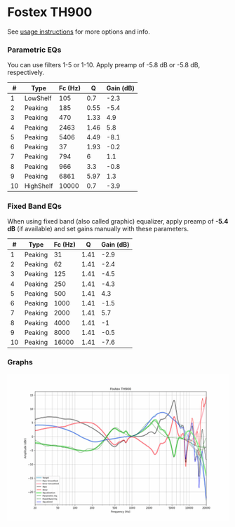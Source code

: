 # Fostex TH900
See [usage instructions](https://github.com/jaakkopasanen/AutoEq#usage) for more options and info.

### Parametric EQs
You can use filters 1-5 or 1-10. Apply preamp of -5.8 dB or -5.8 dB, respectively.

|   # | Type      |   Fc (Hz) |    Q |   Gain (dB) |
|-----|-----------|-----------|------|-------------|
|   1 | LowShelf  |       105 | 0.7  |        -2.3 |
|   2 | Peaking   |       185 | 0.55 |        -5.4 |
|   3 | Peaking   |       470 | 1.33 |         4.9 |
|   4 | Peaking   |      2463 | 1.46 |         5.8 |
|   5 | Peaking   |      5406 | 4.49 |        -8.1 |
|   6 | Peaking   |        37 | 1.93 |        -0.2 |
|   7 | Peaking   |       794 | 6    |         1.1 |
|   8 | Peaking   |       966 | 3.3  |        -0.8 |
|   9 | Peaking   |      6861 | 5.97 |         1.3 |
|  10 | HighShelf |     10000 | 0.7  |        -3.9 |

### Fixed Band EQs
When using fixed band (also called graphic) equalizer, apply preamp of **-5.4 dB** (if available) and set gains manually with these parameters.

|   # | Type    |   Fc (Hz) |    Q |   Gain (dB) |
|-----|---------|-----------|------|-------------|
|   1 | Peaking |        31 | 1.41 |        -2.9 |
|   2 | Peaking |        62 | 1.41 |        -2.4 |
|   3 | Peaking |       125 | 1.41 |        -4.5 |
|   4 | Peaking |       250 | 1.41 |        -4.3 |
|   5 | Peaking |       500 | 1.41 |         4.3 |
|   6 | Peaking |      1000 | 1.41 |        -1.5 |
|   7 | Peaking |      2000 | 1.41 |         5.7 |
|   8 | Peaking |      4000 | 1.41 |        -1   |
|   9 | Peaking |      8000 | 1.41 |        -0.5 |
|  10 | Peaking |     16000 | 1.41 |        -7.6 |

### Graphs
![](./Fostex%20TH900.png)
